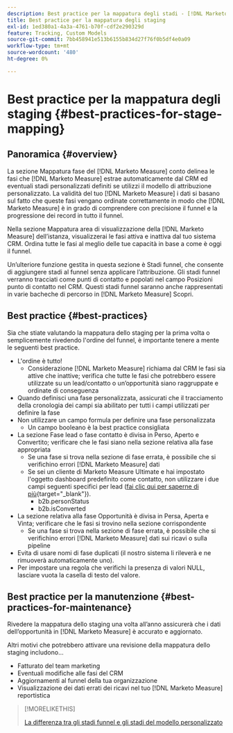 ```yaml
---
description: Best practice per la mappatura degli stadi - [!DNL Marketo Measure] - Documentazione del prodotto
title: Best practice per la mappatura degli staging
exl-id: 1ed380a1-4a3a-4761-b70f-cdf2e290329d
feature: Tracking, Custom Models
source-git-commit: 7bb458941e513b6155b834d27f76f0b5df4e0a09
workflow-type: tm+mt
source-wordcount: '480'
ht-degree: 0%

---
```


# Best practice per la mappatura degli staging {#best-practices-for-stage-mapping}

## Panoramica {#overview}

La sezione Mappatura fase del [!DNL Marketo Measure] conto delinea le fasi che [!DNL Marketo Measure] estrae automaticamente dal CRM ed eventuali stadi personalizzati definiti se utilizzi il modello di attribuzione personalizzato. La validità del tuo [!DNL Marketo Measure] i dati si basano sul fatto che queste fasi vengano ordinate correttamente in modo che [!DNL Marketo Measure] è in grado di comprendere con precisione il funnel e la progressione dei record in tutto il funnel.

Nella sezione Mappatura area di visualizzazione della [!DNL Marketo Measure] dell’istanza, visualizzerai le fasi attiva e inattiva dal tuo sistema CRM. Ordina tutte le fasi al meglio delle tue capacità in base a come è oggi il funnel.

Un’ulteriore funzione gestita in questa sezione è Stadi funnel, che consente di aggiungere stadi al funnel senza applicare l’attribuzione. Gli stadi funnel verranno tracciati come punti di contatto e popolati nel campo Posizioni punto di contatto nel CRM. Questi stadi funnel saranno anche rappresentati in varie bacheche di percorso in [!DNL Marketo Measure] Scopri.

## Best practice {#best-practices}

Sia che stiate valutando la mappatura dello staging per la prima volta o semplicemente rivedendo l&#39;ordine del funnel, è importante tenere a mente le seguenti best practice.

* L&#39;ordine è tutto!
   * Considerazione [!DNL Marketo Measure] richiama dal CRM le fasi sia attive che inattive; verifica che tutte le fasi che potrebbero essere utilizzate su un lead/contatto o un’opportunità siano raggruppate e ordinate di conseguenza
* Quando definisci una fase personalizzata, assicurati che il tracciamento della cronologia dei campi sia abilitato per tutti i campi utilizzati per definire la fase
* Non utilizzare un campo formula per definire una fase personalizzata
   * Un campo booleano è la best practice consigliata
* La sezione Fase lead o fase contatto è divisa in Perso, Aperto e Convertito; verificare che le fasi siano nella sezione relativa alla fase appropriata
   * Se una fase si trova nella sezione di fase errata, è possibile che si verifichino errori [!DNL Marketo Measure] dati
   * Se sei un cliente di Marketo Measure Ultimate e hai impostato l&#39;oggetto dashboard predefinito come contatto, non utilizzare i due campi seguenti specifici per lead ([fai clic qui per saperne di più](/help/marketo-measure-ultimate/data-integrity-requirement.md){target="_blank"}).
      * b2b.personStatus
      * b2b.isConverted
* La sezione relativa alla fase Opportunità è divisa in Persa, Aperta e Vinta; verificare che le fasi si trovino nella sezione corrispondente
   * Se una fase si trova nella sezione di fase errata, è possibile che si verifichino errori [!DNL Marketo Measure] dati sui ricavi o sulla pipeline
* Evita di usare nomi di fase duplicati (il nostro sistema li rileverà e ne rimuoverà automaticamente uno).
* Per impostare una regola che verifichi la presenza di valori NULL, lasciare vuota la casella di testo del valore.

## Best practice per la manutenzione {#best-practices-for-maintenance}

Rivedere la mappatura dello staging una volta all’anno assicurerà che i dati dell’opportunità in [!DNL Marketo Measure] è accurato e aggiornato.

Altri motivi che potrebbero attivare una revisione della mappatura dello staging includono...

* Fatturato del team marketing
* Eventuali modifiche alle fasi del CRM
* Aggiornamenti al funnel della tua organizzazione
* Visualizzazione dei dati errati dei ricavi nel tuo [!DNL Marketo Measure] reportistica

>[!MORELIKETHIS]
>
>[La differenza tra gli stadi funnel e gli stadi del modello personalizzato](/help/advanced-marketo-measure-features/custom-attribution-models/custom-attribution-model-and-setup.md#the-difference-between-funnel-stages-and-custom-model-stages)
